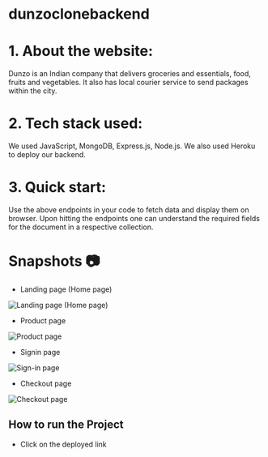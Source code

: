 # dunzoclonebackend
# 1. About the website:
Dunzo is an Indian company that delivers groceries and essentials, food, fruits and vegetables. It also has local courier service to send packages within the city.
# 2. Tech stack used:
We used JavaScript, MongoDB, Express.js, Node.js. We also used Heroku to deploy our backend.

# 3. Quick start:
Use the above endpoints in your code to fetch data and display them on browser.
Upon hitting the endpoints one can understand the required fields for the document in a respective collection.

# Snapshots 📷
* Landing page (Home page)

![Landing page (Home page)](https://i.ibb.co/VCYDY6c/home-page.png)

* Product page

![Product page](https://i.ibb.co/h8RkQ7v/product-page.png)

* Signin page

![Sign-in page](https://i.ibb.co/KbrGtNt/sign-in.png)

* Checkout page

![Checkout page](https://i.ibb.co/sC6QSCz/cart-page.png)

<!-- * Plans and Pricing page

![Plans and Pricing page]()

* Events page

![Events page]()



* Sign-up page

![Sign-up page]()

* Checkout page

![Checkout page]()

* Try For Free Page -->

## How to run the Project
* Click on the deployed link

